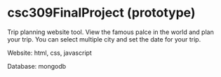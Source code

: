 # csc309FinalProject (prototype)

Trip planning website tool. View the famous palce in the world and plan your trip. You can select multiple city and set the date for your trip.

Website: html, css, javascript

Database: mongodb
